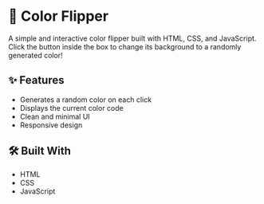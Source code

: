 # 🎨 Color Flipper

A simple and interactive color flipper built with HTML, CSS, and JavaScript.  
Click the button inside the box to change its background to a randomly generated color!

## ✨ Features

- Generates a random color on each click
- Displays the current color code
- Clean and minimal UI
- Responsive design


## 🛠️ Built With

- HTML
- CSS
- JavaScript

